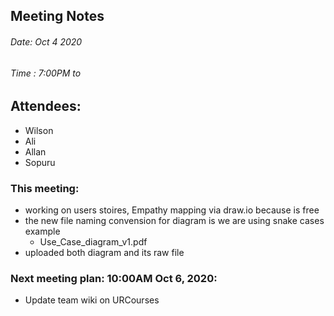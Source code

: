 ## Meeting Notes
###### Date: Oct 4 2020
###### Time : 7:00PM  to

## Attendees:
  * Wilson
  * Ali
  * Allan
  * Sopuru

### This meeting:
- working on users stoires, Empathy mapping via draw.io because is free
- the new file naming convension for diagram is we are using snake cases example
  - Use_Case_diagram_v1.pdf
- uploaded both diagram and its raw file

### Next meeting plan: 10:00AM Oct 6, 2020:
- Update team wiki on URCourses
